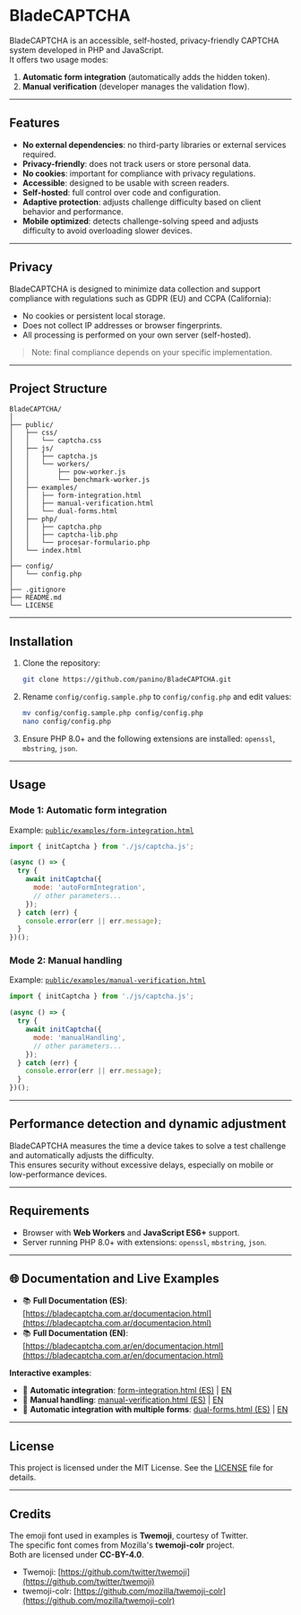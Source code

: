 # BladeCAPTCHA

BladeCAPTCHA is an accessible, self-hosted, privacy-friendly CAPTCHA system developed in PHP and JavaScript.  
It offers two usage modes:
1. **Automatic form integration** (automatically adds the hidden token).
2. **Manual verification** (developer manages the validation flow).

---

## Features

- **No external dependencies**: no third-party libraries or external services required.
- **Privacy-friendly**: does not track users or store personal data.
- **No cookies**: important for compliance with privacy regulations.
- **Accessible**: designed to be usable with screen readers.
- **Self-hosted**: full control over code and configuration.
- **Adaptive protection**: adjusts challenge difficulty based on client behavior and performance.
- **Mobile optimized**: detects challenge-solving speed and adjusts difficulty to avoid overloading slower devices.

---

## Privacy

BladeCAPTCHA is designed to minimize data collection and support compliance with regulations such as GDPR (EU) and CCPA (California):

- No cookies or persistent local storage.
- Does not collect IP addresses or browser fingerprints.
- All processing is performed on your own server (self-hosted).

> Note: final compliance depends on your specific implementation.

---

## Project Structure

```
BladeCAPTCHA/
│
├── public/                   
│   ├── css/
│   │   └── captcha.css
│   ├── js/
│   │   ├── captcha.js
│   │   └── workers/
│   │       ├── pow-worker.js
│   │       └── benchmark-worker.js
│   ├── examples/
│   │   ├── form-integration.html
│   │   ├── manual-verification.html
│   │   └── dual-forms.html
│   ├── php/
│   │   ├── captcha.php
│   │   ├── captcha-lib.php
│   │   └── procesar-formulario.php
│   └── index.html
│
├── config/                    
│   └── config.php
│
├── .gitignore
├── README.md
└── LICENSE
```

---

## Installation

1. Clone the repository:
   ```bash
   git clone https://github.com/panino/BladeCAPTCHA.git
   ```
2. Rename `config/config.sample.php` to `config/config.php` and edit values:
   ```bash
   mv config/config.sample.php config/config.php
   nano config/config.php
   ```
3. Ensure PHP 8.0+ and the following extensions are installed: `openssl`, `mbstring`, `json`.

---

## Usage

### Mode 1: Automatic form integration

Example: [`public/examples/form-integration.html`](public/examples/form-integration.html)

```js
import { initCaptcha } from './js/captcha.js';

(async () => {
  try {
    await initCaptcha({
      mode: 'autoFormIntegration',
      // other parameters...
    });
  } catch (err) {
    console.error(err || err.message);
  }
})();
```

### Mode 2: Manual handling

Example: [`public/examples/manual-verification.html`](public/examples/manual-verification.html)

```js
import { initCaptcha } from './js/captcha.js';

(async () => {
  try {
    await initCaptcha({
      mode: 'manualHandling',
      // other parameters...
    });
  } catch (err) {
    console.error(err || err.message);
  }
})();
```

---

## Performance detection and dynamic adjustment

BladeCAPTCHA measures the time a device takes to solve a test challenge and automatically adjusts the difficulty.  
This ensures security without excessive delays, especially on mobile or low-performance devices.

---

## Requirements

- Browser with **Web Workers** and **JavaScript ES6+** support.
- Server running PHP 8.0+ with extensions: `openssl`, `mbstring`, `json`.

---

## 🌐 Documentation and Live Examples

- 📚 **Full Documentation (ES)**: [https://bladecaptcha.com.ar/documentacion.html](https://bladecaptcha.com.ar/documentacion.html)  
- 📚 **Full Documentation (EN)**: [https://bladecaptcha.com.ar/en/documentacion.html](https://bladecaptcha.com.ar/en/documentacion.html)  

**Interactive examples**:
- 🔹 **Automatic integration**: [form-integration.html (ES)](https://bladecaptcha.com.ar/BladeCAPTCHA/public/examples/form-integration.html) | [EN](https://bladecaptcha.com.ar/BladeCAPTCHA/public/examples/form-integration-en.html)  
- 🔹 **Manual handling**: [manual-verification.html (ES)](https://bladecaptcha.com.ar/BladeCAPTCHA/public/examples/manual-verification.html) | [EN](https://bladecaptcha.com.ar/BladeCAPTCHA/public/examples/manual-verification-en.html)  
- 🔹 **Automatic integration with multiple forms**: [dual-forms.html (ES)](https://bladecaptcha.com.ar/BladeCAPTCHA/public/examples/dual-forms.html) | [EN](https://bladecaptcha.com.ar/BladeCAPTCHA/public/examples/dual-forms-en.html)

---

## License

This project is licensed under the MIT License. See the [LICENSE](LICENSE) file for details.

---

## Credits

The emoji font used in examples is **Twemoji**, courtesy of Twitter.  
The specific font comes from Mozilla's **twemoji-colr** project.  
Both are licensed under **CC-BY-4.0**.

- Twemoji: [https://github.com/twitter/twemoji](https://github.com/twitter/twemoji)  
- twemoji-colr: [https://github.com/mozilla/twemoji-colr](https://github.com/mozilla/twemoji-colr)
